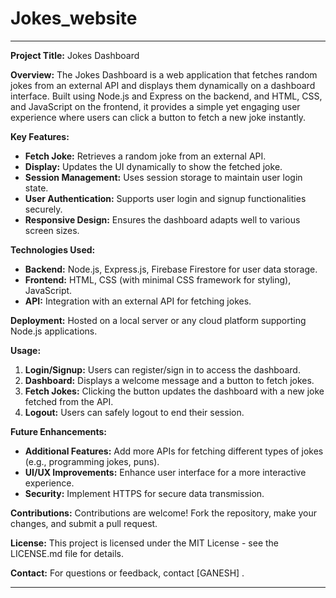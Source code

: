 # Jokes_website



---

**Project Title:** Jokes Dashboard

**Overview:**
The Jokes Dashboard is a web application that fetches random jokes from an external API and displays them dynamically on a dashboard interface. Built using Node.js and Express on the backend, and HTML, CSS, and JavaScript on the frontend, it provides a simple yet engaging user experience where users can click a button to fetch a new joke instantly.

**Key Features:**
- **Fetch Joke:** Retrieves a random joke from an external API.
- **Display:** Updates the UI dynamically to show the fetched joke.
- **Session Management:** Uses session storage to maintain user login state.
- **User Authentication:** Supports user login and signup functionalities securely.
- **Responsive Design:** Ensures the dashboard adapts well to various screen sizes.

**Technologies Used:**
- **Backend:** Node.js, Express.js, Firebase Firestore for user data storage.
- **Frontend:** HTML, CSS (with minimal CSS framework for styling), JavaScript.
- **API:** Integration with an external API for fetching jokes.

**Deployment:** Hosted on a local server or any cloud platform supporting Node.js applications.

**Usage:**
1. **Login/Signup:** Users can register/sign in to access the dashboard.
2. **Dashboard:** Displays a welcome message and a button to fetch jokes.
3. **Fetch Jokes:** Clicking the button updates the dashboard with a new joke fetched from the API.
4. **Logout:** Users can safely logout to end their session.

**Future Enhancements:**
- **Additional Features:** Add more APIs for fetching different types of jokes (e.g., programming jokes, puns).
- **UI/UX Improvements:** Enhance user interface for a more interactive experience.
- **Security:** Implement HTTPS for secure data transmission.

**Contributions:**
Contributions are welcome! Fork the repository, make your changes, and submit a pull request.

**License:**
This project is licensed under the MIT License - see the LICENSE.md file for details.

**Contact:**
For questions or feedback, contact [GANESH] .

---
